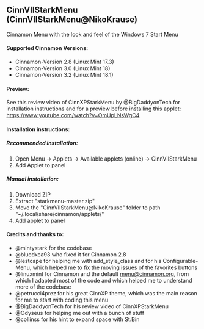 ## CinnVIIStarkMenu (CinnVIIStarkMenu@NikoKrause)
Cinnamon Menu with the look and feel of the Windows 7 Start Menu

#### Supported Cinnamon Versions:
* Cinnamon-Version 2.8 (Linux Mint 17.3)
* Cinnamon-Version 3.0 (Linux Mint 18)
* Cinnamon-Version 3.2 (Linux Mint 18.1)

#### Preview:
See this review video of CinnXPStarkMenu by @BigDaddyonTech for installation instructions and for a preview before installing this applet:
https://www.youtube.com/watch?v=OmUpLNsWgC4

#### Installation instructions:

##### Recommended installation:
1. Open Menu -> Applets -> Available applets (online) -> CinnVIIStarkMenu
2. Add Applet to panel

##### Manual installation:
1. Download ZIP
2. Extract "starkmenu-master.zip"
3. Move the "CinnVIIStarkMenu@NikoKrause" folder to path "~/.local/share/cinnamon/applets/"
4. Add applet to panel

#### Credits and thanks to:
* @mintystark for the codebase
* @bluedxca93 who fixed it for Cinnamon 2.8
* @lestcape for helping me with add_style_class and for his Configurable-Menu, which helped me to fix the moving issues of the favorites buttons
* @linuxmint for Cinnamon and the default menu@cinnamon.org, from which I adapted most of the code and which helped me to understand more of the codebase
* @petrucci4prez for his great CinnXP theme, which was the main reason for me to start with coding this menu
* @BigDaddyonTech for his review video of CinnXPStarkMenu
* @Odyseus for helping me out with a bunch of stuff
* @collinss for his hint to expand space with St.Bin

